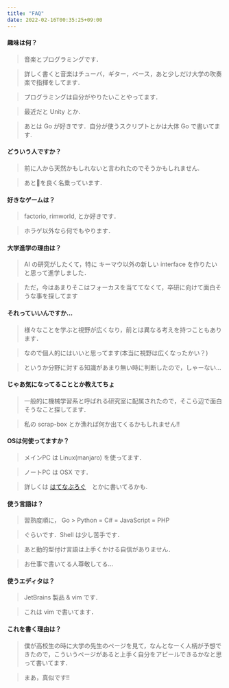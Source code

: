 ```yaml
---
title: "FAQ"
date: 2022-02-16T00:35:25+09:00
---
```


####  趣味は何？


> 音楽とプログラミングです．

> 詳しく書くと音楽はチューバ，ギター，ベース，あと少しだけ大学の吹奏楽で指揮をしてます．

> プログラミングは自分がやりたいことやってます．

> 最近だと Unity とか.

> あとは Go が好きです．自分が使うスクリプトとかは大体 Go で書いてます.

#### どういう人ですか？

> 前に人から天然かもしれないと言われたのでそうかもしれません.

> あと🦀を良く名乗っています．


#### 好きなゲームは？

> factorio, rimworld, とか好きです．

> ホラゲ以外なら何でもやります．

#### 大学進学の理由は？

> AI の研究がしたくて，特に キーマウ以外の新しい interface を作りたいと思って進学しました．

> ただ，今はあまりそこはフォーカスを当ててなくて，卒研に向けて面白そうな事を探してます

#### それっていいんですか...

> 様々なことを学ぶと視野が広くなり，前とは異なる考えを持つこともあります．

> なので個人的にはいいと思ってます(本当に視野は広くなったかい？)

> というか分野に対する知識があまり無い時に判断したので，しゃーない...


#### じゃあ気になってることとか教えてちょ

> 一般的に機械学習系と呼ばれる研究室に配属されたので，そこら辺で面白そうなこと探してます．

> 私の scrap-box とか漁れば何か出てくるかもしれません!!

#### OSは何使ってますか？

> メインPC は Linux(manjaro) を使ってます．

>ノートPC は OSX です．

> 詳しくは [はてなぶろぐ](https://issei-ie.hatenablog.com/entry/2022/02/26/001242)　とかに書いてるかも.


#### 使う言語は？

> 習熟度順に， Go > Python = C# = JavaScript = PHP

> ぐらいです．Shell は少し苦手です．

> あと動的型付け言語は上手くかける自信がありません．

> お仕事で書いてる人尊敬してる...


#### 使うエディタは？

> JetBrains 製品 & vim です．

> これは vim で書いてます．

#### これを書く理由は？

> 僕が高校生の時に大学の先生のページを見て，なんとなーく人柄が予想できたので，こういうページがあると上手く自分をアピールできるかなと思って書いてます．

> まあ，真似です!!

